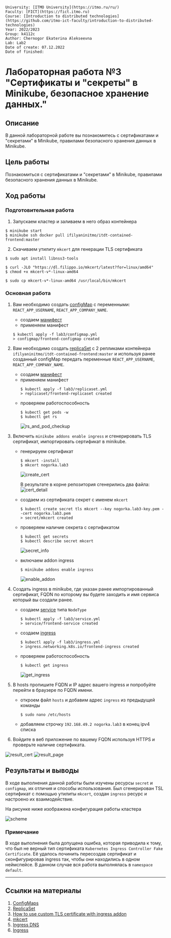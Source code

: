     University: [ITMO University](https://itmo.ru/ru/)
    Faculty: [FICT](https://fict.itmo.ru)
    Course: [Introduction to distributed technologies](https://github.com/itmo-ict-faculty/introduction-to-distributed-technologies)
    Year: 2022/2023
    Group: k4112c
    Author: Chernogor Ekaterina Alekseevna
    Lab: Lab2
    Date of create: 07.12.2022
    Date of finished: 


# Лабораторная работа №3 "Сертификаты и "секреты" в Minikube, безопасное хранение данных."

## Описание

В данной лабораторной работе вы познакомитесь с сертификатами и "секретами" в Minikube, правилами безопасного хранения данных в Minikube.

## Цель работы

Познакомиться с сертификатами и "секретами" в Minikube, правилами безопасного хранения данных в Minikube.

## Ход работы

### Подготовительная работа
1. Запускаем кластер и заливаем в него образ контейнера
```
$ minikube start
$ minikube ssh docker pull ifilyaninitmo/itdt-contained-frontend:master
```
2. Скачиваем утилиту `mkcert` для генерации TLS сертификата
```
$ sudo apt install libnss3-tools

$ curl -JLO "https://dl.filippo.io/mkcert/latest?for=linux/amd64"
$ chmod +x mkcert-v*-linux-amd64

$ sudo cp mkcert-v*-linux-amd64 /usr/local/bin/mkcert
```

### Основная работа 
1. Вам необходимо создать [configMap](configmap.yml) с переменными: `REACT_APP_USERNAME`, `REACT_APP_COMPANY_NAME`.
    - создаем [манифест](configmap.yml)
    - применяем манифест 

    ```
    $ kubectl apply -f lab3/configmap.yml
    > configmap/frontend-configmap created
    ```

2. Вам необходимо создать [replicaSet](replicaset.yml) с 2 репликами контейнера `ifilyaninitmo/itdt-contained-frontend:master` и используя ранее созданный configMap передать переменные `REACT_APP_USERNAME`, `REACT_APP_COMPANY_NAME`.
    - создаем [манифест](replicaset.yml)
    - применяем манифест 
        ```
        $ kubectl apply -f lab3/replicaset.yml
        > replicaset/frontend-replicaset created
        ```
    - проверяем работоспособность
        ```
        $ kubectl get pods -w
        $ kubectl get rs
        ```
        ![rs_and_pod_checkup](imgs/rs_checkup.png)

3. Включить `minikube addons enable ingress` и сгенерировать TLS сертификат, импортировать сертификат в minikube.
    - генерируем сертификат
        ```
        $ mkcert -install
        $ mkcert nogorka.lab3
        ```
        ![create_cert](imgs/create_cert.png)

        В результате в корне репозитория сгенерились два файла:
        ![cert_detail](imgs/cert_detail.png)

    - создаем из сертификата секрет c именем `mkcert`
        ```
        $ kubectl create secret tls mkcert --key nogorka.lab3-key.pem --cert nogorka.lab3.pem
        > secret/mkcert created
        ```
    - проверяем наличие секрета с сертификатом
        ```
        $ kubectl get secrets
        $ kubectl describe secret mkcert
        ```
        ![secret_info](imgs/secret_info.png)
    - включаем addon ingress
        ```
        $ minikube addons enable ingress
        ```
        ![enable_addon](imgs/enable_addon.png)

4. Создать ingress в minikube, где указан ранее импортированный сертификат, FQDN по которому вы будете заходить и имя сервиса который вы создали ранее.
    - создаем [service](service.yaml) типа `NodeType`
        ```
        $ kubectl apply -f lab3/service.yml
        > service/frontend-service created
        ```
    - создаем [ingress](ingress.yml)
        ```
        $ kubectl apply -f lab3/ingress.yml
        > ingress.networking.k8s.io/frontend-ingress created
        ```
    - проверяем работоспособность
        ```
        $ kubectl get ingress
        ```
        ![get_ingress](imgs/get_ingress.png)

5. В hosts пропишите FQDN и IP адрес вашего ingress и попробуйте перейти в браузере по FQDN имени.    
    - откроем файл `hosts` и добавим адрес `ingress` из предыдущей команды
        ```
        $ sudo nano /etc/hosts
        ```
    - добавляем строчку `192.168.49.2 nogorka.lab3` в конец ipv4 списка

6. Войдите в веб приложение по вашему FQDN используя HTTPS и проверьте наличие сертификата.

![result_cert](imgs/result_cert.png) ![result_page](imgs/result_page.png)

## Результаты и выводы
В ходе выполнения данной работы были изучены ресурсы `secret` и `configmap`, их отличия и способы использования. Был сгенерирован TSL сертификат с помощью утилиты `mkcert`, создан `ingress` ресурс и настроено их взаимодействие. 

На рисунке ниже изображена конфигурация работы кластера

![scheme](imgs/scheme.jpg)

### Примечание

В ходе выполнения была допущена ошибка, которая приводила к тому, что был не верный тип сертификата `Kubernetes Ingress Controller Fake Certificate`. Её удалось починить пересоздав сертификат и сконфигурировав ingress так, чтобы они находились в одном неймспейсе. В данном случае вся работа выполнялась в `namespace default`.

---
## Ссылки на материалы
1. [ConfigMaps](https://kubernetes.io/docs/concepts/configuration/configmap/)
2. [ReplicaSet](https://kubernetes.io/docs/concepts/workloads/controllers/replicaset/)
3. [How to use custom TLS certificate with ingress addon](https://minikube.sigs.k8s.io/docs/tutorials/custom_cert_ingress/)
4. [mkcert](https://github.com/FiloSottile/mkcert)
5. [Ingress DNS](https://minikube.sigs.k8s.io/docs/handbook/addons/ingress-dns/)
6. [Ingress](https://kubernetes.io/docs/concepts/services-networking/ingress/)